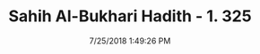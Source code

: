 ---
title        : "Sahih Al-Bukhari Hadith - 1. 325"
date         : 7/25/2018 1:49:26 PM
draft        : false
type         : "hadith"
layout       : "hadith"
BookCode     : "SHB"
VolumeNumber : "1"
HadithNumber : "325"
categories  :  ["Menses-Getting menses after Tawaf al-ifada"]
tags  :  ["Aisha"]
---